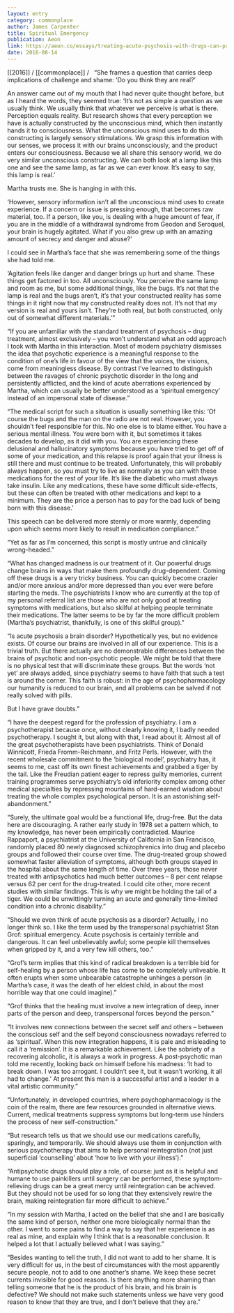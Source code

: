 ```yaml
---
layout: entry
category: commonplace
author: James Carpenter
title: Spiritual Emergency
publication: Aeon
link: https://aeon.co/essays/treating-acute-psychosis-with-drugs-can-prolong-the-anguish
date: 2016-08-14
---
```


[[2016]] / [[commonplace]] / 
 
“She frames a question that carries deep implications of challenge and shame: ‘Do you think they are real?’

An answer came out of my mouth that I had never quite thought before, but as I heard the words, they seemed true: ‘It’s not as simple a question as we usually think. We usually think that whatever we perceive is what is there. Perception equals reality. But research shows that every perception we have is actually constructed by the unconscious mind, which then instantly hands it to consciousness. What the unconscious mind uses to do this constructing is largely sensory stimulations. We grasp this information with our senses, we process it with our brains unconsciously, and the product enters our consciousness. Because we all share this sensory world, we do very similar unconscious constructing. We can both look at a lamp like this one and see the same lamp, as far as we can ever know. It’s easy to say, this lamp is real.’

Martha trusts me. She is hanging in with this.

‘However, sensory information isn’t all the unconscious mind uses to create experience. If a concern or issue is pressing enough, that becomes raw material, too. If a person, like you, is dealing with a huge amount of fear, if you are in the middle of a withdrawal syndrome from Geodon and Seroquel, your brain is hugely agitated. What if you also grew up with an amazing amount of secrecy and danger and abuse?’

I could see in Martha’s face that she was remembering some of the things she had told me.

‘Agitation feels like danger and danger brings up hurt and shame. These things get factored in too. All unconsciously. You perceive the same lamp and room as me, but some additional things, like the bugs. It’s not that the lamp is real and the bugs aren’t, it’s that your constructed reality has some things in it right now that my constructed reality does not. It’s not that my version is real and yours isn’t. They’re both real, but both constructed, only out of somewhat different materials.’”


“If you are unfamiliar with the standard treatment of psychosis – drug treatment, almost exclusively – you won’t understand what an odd approach I took with Martha in this interaction. Most of modern psychiatry dismisses the idea that psychotic experience is a meaningful response to the condition of one’s life in favour of the view that the voices, the visions, come from meaningless disease. By contrast I’ve learned to distinguish between the ravages of chronic psychotic disorder in the long and persistently afflicted, and the kind of acute aberrations experienced by Martha, which can usually be better understood as a ‘spiritual emergency’ instead of an impersonal state of disease.”

“The medical script for such a situation is usually something like this: ‘Of course the bugs and the man on the radio are not real. However, you shouldn’t feel responsible for this. No one else is to blame either. You have a serious mental illness. You were born with it, but sometimes it takes decades to develop, as it did with you. You are experiencing these delusional and hallucinatory symptoms because you have tried to get off of some of your medication, and this relapse is proof again that your illness is still there and must continue to be treated. Unfortunately, this will probably always happen, so you must try to live as normally as you can with these medications for the rest of your life. It’s like the diabetic who must always take insulin. Like any medications, these have some difficult side-effects, but these can often be treated with other medications and kept to a minimum. They are the price a person has to pay for the bad luck of being born with this disease.’

This speech can be delivered more sternly or more warmly, depending upon which seems more likely to result in medication compliance.”


“Yet as far as I’m concerned, this script is mostly untrue and clinically wrong-headed.”

“What has changed madness is our treatment of it. Our powerful drugs change brains in ways that make them profoundly drug-dependent. Coming off these drugs is a very tricky business. You can quickly become crazier and/or more anxious and/or more depressed than you ever were before starting the meds. The psychiatrists I know who are currently at the top of my personal referral list are those who are not only good at treating symptoms with medications, but also skilful at helping people terminate their medications. The latter seems to be by far the more difficult problem (Martha’s psychiatrist, thankfully, is one of this skilful group).”

“Is acute psychosis a brain disorder? Hypothetically yes, but no evidence exists. Of course our brains are involved in all of our experience. This is a trivial truth. But there actually are no demonstrable differences between the brains of psychotic and non-psychotic people. We might be told that there is no physical test that will discriminate these groups. But the words ‘not yet’ are always added, since psychiatry seems to have faith that such a test is around the corner. This faith is robust: in the age of psychopharmacology our humanity is reduced to our brain, and all problems can be salved if not really solved with pills.

But I have grave doubts.”

“I have the deepest regard for the profession of psychiatry. I am a psychotherapist because once, without clearly knowing it, I badly needed psychotherapy. I sought it, but along with that, I read about it. Almost all of the great psychotherapists have been psychiatrists. Think of Donald Winnicott, Frieda Fromm-Reichmann, and Fritz Perls. However, with the recent wholesale commitment to the ‘biological model’, psychiatry has, it seems to me, cast off its own finest achievements and grabbed a tiger by the tail. Like the Freudian patient eager to repress guilty memories, current training programmes serve psychiatry’s old inferiority complex among other medical specialties by repressing mountains of hard-earned wisdom about treating the whole complex psychological person. It is an astonishing self-abandonment.”

“Surely, the ultimate goal would be a functional life, drug-free. But the data here are discouraging. A rather early study in 1978 set a pattern which, to my knowledge, has never been empirically contradicted. Maurice Rappaport, a psychiatrist at the University of California in San Francisco, randomly placed 80 newly diagnosed schizophrenics into drug and placebo groups and followed their course over time. The drug-treated group showed somewhat faster alleviation of symptoms, although both groups stayed in the hospital about the same length of time. Over three years, those never treated with antipsychotics had much better outcomes – 8 per cent relapse versus 62 per cent for the drug-treated. I could cite other, more recent studies with similar findings. This is why we might be holding the tail of a tiger. We could be unwittingly turning an acute and generally time-limited condition into a chronic disability.”

“Should we even think of acute psychosis as a disorder? Actually, I no longer think so. I like the term used by the transpersonal psychiatrist Stan Grof: spiritual emergency. Acute psychosis is certainly terrible and dangerous. It can feel unbelievably awful; some people kill themselves when gripped by it, and a very few kill others, too.”

“Grof’s term implies that this kind of radical breakdown is a terrible bid for self-healing by a person whose life has come to be completely unliveable. It often erupts when some unbearable catastrophe unhinges a person (in Martha’s case, it was the death of her eldest child, in about the most horrible way that one could imagine).”

“Grof thinks that the healing must involve a new integration of deep, inner parts of the person and deep, transpersonal forces beyond the person.”

“It involves new connections between the secret self and others – between the conscious self and the self beyond consciousness nowadays referred to as ‘spiritual’. When this new integration happens, it is pale and misleading to call it a ‘remission’. It is a remarkable achievement. Like the sobriety of a recovering alcoholic, it is always a work in progress. A post-psychotic man told me recently, looking back on himself before his madness: ‘It had to break down. I was too arrogant. I couldn’t see it, but it wasn’t working, it all had to change.’ At present this man is a successful artist and a leader in a vital artistic community.”

“Unfortunately, in developed countries, where psychopharmacology is the coin of the realm, there are few resources grounded in alternative views. Current, medical treatments suppress symptoms but long-term use hinders the process of new self-construction.”

“But research tells us that we should use our medications carefully, sparingly, and temporarily. We should always use them in conjunction with serious psychotherapy that aims to help personal reintegration (not just superficial ‘counselling’ about ‘how to live with your illness’).”

“Antipsychotic drugs should play a role, of course: just as it is helpful and humane to use painkillers until surgery can be performed, these symptom-relieving drugs can be a great mercy until reintegration can be achieved. But they should not be used for so long that they extensively rewire the brain, making reintegration far more difficult to achieve.”

“In my session with Martha, I acted on the belief that she and I are basically the same kind of person, neither one more biologically normal than the other. I went to some pains to find a way to say that her experience is as real as mine, and explain why I think that is a reasonable conclusion. It helped a lot that I actually believed what I was saying.”

“Besides wanting to tell the truth, I did not want to add to her shame. It is very difficult for us, in the best of circumstances with the most apparently secure people, not to add to one another’s shame. We keep these secret currents invisible for good reasons. Is there anything more shaming than telling someone that he is the product of his brain, and his brain is defective? We should not make such statements unless we have very good reason to know that they are true, and I don’t believe that they are.”
